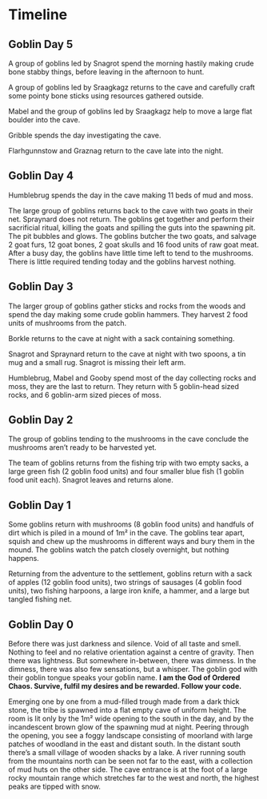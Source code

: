 # Timeline

## Goblin Day 5

A group of goblins led by Snagrot spend the morning hastily making crude bone stabby things, before leaving in the afternoon to hunt.

A group of goblins led by Sraagkagz returns to the cave and carefully craft some pointy bone sticks using resources gathered outside.

Mabel and the group of goblins led by Sraagkagz help to move a large flat boulder into the cave.

Gribble spends the day investigating the cave.

Flarhgunnstow and Graznag return to the cave late into the night. 

## Goblin Day 4

Humblebrug spends the day in the cave making 11 beds of mud and moss.

The large group of goblins returns back to the cave with two goats in their net. Spraynard does not return. 
The goblins get together and perform their sacrificial ritual, killing the goats and spilling the guts into the spawning pit. The pit bubbles and glows. 
The goblins butcher the two goats, and salvage 2 goat furs, 12 goat bones, 2 goat skulls and 16 food units of raw goat meat.
After a busy day, the goblins have little time left to tend to the mushrooms. There is little required tending today and the goblins harvest nothing.

## Goblin Day 3

The larger group of goblins gather sticks and rocks from the woods and spend the day making some crude goblin hammers. They harvest 2 food units of mushrooms from the patch.

Borkle returns to the cave at night with a sack containing something.

Snagrot and Spraynard return to the cave at night with two spoons, a tin mug and a small rug.
Snagrot is missing their left arm.

Humblebrug, Mabel and Gooby spend most of the day collecting rocks and moss, they are the last to return. They return with 5 goblin-head sized rocks, and 6 goblin-arm sized pieces of moss.

## Goblin Day 2

The group of goblins tending to the mushrooms in the cave conclude the mushrooms aren’t ready to be harvested yet.

The team of goblins returns from the fishing trip with two empty sacks, a large green fish (2 goblin food units) and four smaller blue fish (1 goblin food unit each). 
Snagrot leaves and returns alone.


## Goblin Day 1

Some goblins return with mushrooms (8 goblin food units) and handfuls of dirt which is piled in a mound of 1m² in the cave. The goblins tear apart, squish and chew up the mushrooms in different ways and bury them in the mound. The goblins watch the patch closely overnight, but nothing happens.

Returning from the adventure to the settlement, goblins return with a sack of apples (12 goblin food units), two strings of sausages (4 goblin food units), two fishing harpoons, a large iron knife, a hammer, and a large but tangled fishing net.


## Goblin Day 0

Before there was just darkness and silence. Void of all taste and smell. 
Nothing to feel and no relative orientation against a centre of gravity.
Then there was lightness.
But somewhere in-between, there was dimness.
In the dimness, there was also few sensations, but a whisper.
The goblin god with their goblin tongue speaks your goblin name. 
**I am the God of Ordered Chaos. Survive, fulfil my desires and be rewarded. Follow your code.**

Emerging one by one from a mud-filled trough made from a dark thick stone, the tribe is spawned into a flat empty cave of uniform height. 
The room is lit only by the 1m² wide opening to the south in the day, and by the incandescent brown glow of the spawning mud at night.
Peering through the opening, you see a foggy landscape consisting of moorland with large patches of woodland in the east and distant south. 
In the distant south there’s a small village of wooden shacks by a lake.
A river running south from the mountains north can be seen not far to the east, with a collection of mud huts on the other side.
The cave entrance is at the foot of a large rocky mountain range which stretches far to the west and north, the highest peaks are tipped with snow. 

